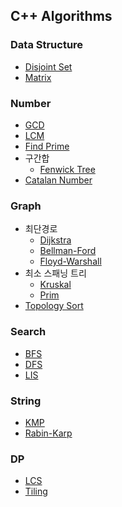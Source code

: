## C++ Algorithms

### Data Structure

- [Disjoint Set](./DataStructure/disjoint_set.cpp)
- [Matrix](./DataStructure/matrix.cpp)

### Number

- [GCD](./Number/gcd.cpp)
- [LCM](./Number/lcm.cpp)
- [Find Prime](./Number/find_prime.cpp)
- 구간합
  - [Fenwick Tree](./Number/fenwick_tree.cpp)
- [Catalan Number](./Number/catalan.cpp)

### Graph

- 최단경로
  - [Dijkstra](./Graph/dijkstra.cpp)
  - [Bellman-Ford](./Graph/bellman_ford.cpp)
  - [Floyd-Warshall](./Graph/floyd_warshall.cpp)
- 최소 스패닝 트리
  - [Kruskal](./Graph/mst_kruskal.cpp)
  - [Prim](./Graph/mst_prim.cpp)
- [Topology Sort](./Graph/topology_sort.cpp)

### Search

- [BFS](./Search/bfs.cpp)
- [DFS](./Search/dfs.cpp)
- [LIS](./Search/lis.cpp)

### String

- [KMP](./String/kmp.cpp)
- [Rabin-Karp](./String/rabin-karp.cpp)

### DP

- [LCS](./DP/lcs.cpp)
- [Tiling](./DP/tiling.cpp)
